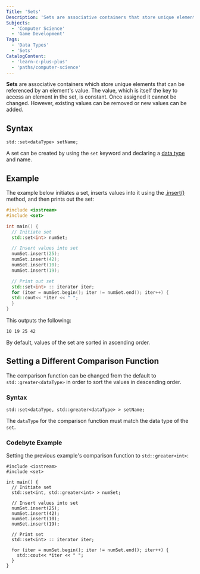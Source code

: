 ```yaml
---
Title: 'Sets'
Description: 'Sets are associative containers that store unique elements which can be referenced by the value of the element.'
Subjects:
  - 'Computer Science'
  - 'Game Development'
Tags:
  - 'Data Types'
  - 'Sets'
CatalogContent:
  - 'learn-c-plus-plus'
  - 'paths/computer-science'
---
```


**Sets** are associative containers which store unique elements that can be referenced by an element's value. The value, which is itself the key to access an element in the set, is constant. Once assigned it cannot be changed. However, existing values can be removed or new values can be added.

## Syntax

```pseudo
std::set<dataType> setName;
```

A set can be created by using the `set` keyword and declaring a [data type](https://www.codecademy.com/resources/docs/cpp/data-types) and name.

## Example

The example below initiates a set, inserts values into it using the [.insert()](https://www.codecademy.com/resources/docs/cpp/sets/insert) method, and then prints out the set:

```cpp
#include <iostream>
#include <set>

int main() {
  // Initiate set
  std::set<int> numSet;

  // Insert values into set
  numSet.insert(25);
  numSet.insert(42);
  numSet.insert(10);
  numSet.insert(19);

  // Print out set
  std::set<int> :: iterator iter;
  for (iter = numSet.begin(); iter != numSet.end(); iter++) {
  std::cout<< *iter << " ";
  }
}
```

This outputs the following:

```shell
10 19 25 42
```

By default, values of the set are sorted in ascending order.

## Setting a Different Comparison Function

The comparison function can be changed from the default to `std::greater<dataType>` in order to sort the values in descending order.

### Syntax

```pseudo
std::set<dataType, std::greater<dataType> > setName;
```

The `dataType` for the comparison function must match the data type of the `set`.

### Codebyte Example

Setting the previous example's comparison function to `std::greater<int>`:

```codebyte/cpp
#include <iostream>
#include <set>

int main() {
  // Initiate set
  std::set<int, std::greater<int> > numSet;

  // Insert values into set
  numSet.insert(25);
  numSet.insert(42);
  numSet.insert(10);
  numSet.insert(19);

  // Print set
  std::set<int> :: iterator iter;

  for (iter = numSet.begin(); iter != numSet.end(); iter++) {
    std::cout<< *iter << " ";
  }
}
```
